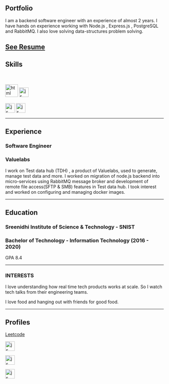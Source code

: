 ## Portfolio

I am a backend software engineer with an experience of almost 2 years. I have hands on experience working with Node.js , Express.js , PostgreSQL and RabbitMQ.
I also love solving data-structures problem solving.

[See Resume](https://drive.google.com/file/d/1xyebESQ4GI--1TT6vmWLWLa_ZJe6EJZ2/view)
---

## Skills

<p align='left'>
  <br><br>
  <img src="https://upload.wikimedia.org/wikipedia/commons/d/d9/Node.js_logo.svg" alt="html" width="40" height="40">
  <img src='https://upload.wikimedia.org/wikipedia/commons/6/6a/JavaScript-logo.png' height='30' width='auto' alt="js">
  <br><br>
  <img src='https://upload.wikimedia.org/wikipedia/commons/thumb/2/29/Postgresql_elephant.svg/440px-Postgresql_elephant.svg.png' height='30' width='auto' alt="js">
  <img src='https://upload.wikimedia.org/wikipedia/commons/thumb/7/71/RabbitMQ_logo.svg/1920px-RabbitMQ_logo.svg.png' height='30' width='auto' alt="js">

  
  
</p>

---

## Experience

### **Software Engineer**
### Valuelabs

I work on Test data hub (TDH) , a product of Valuelabs, used to generate, manage test data and more. I worked on migration of node.js backend into micro-services using RabbitMQ message broker and development of remote file access(SFTP & SMB) features in Test data hub. I took interest and worked on configuring and managing docker images.

---

## Education

### **Sreenidhi Institute of Science & Technology - SNIST**
### Bachelor of Technology - Information Technology (2016 - 2020)
GPA 8.4

---

### INTERESTS

I love understanding how real time tech products works at scale. So I watch tech talks from their engineering teams.

I love food and hanging out with friends for good food.

---

## Profiles

[Leetcode](https://leetcode.com/suhasNama/)

[<img src='https://upload.wikimedia.org/wikipedia/commons/0/01/LinkedIn_Logo.svg' height='30' width='auto' alt="js">](https://www.linkedin.com/in/suhasnama23)


[<img src='https://upload.wikimedia.org/wikipedia/commons/2/29/GitHub_logo_2013.svg' height='30' width='auto' alt="js">](https://github.com/Suhasnama)

[<img src='https://upload.wikimedia.org/wikipedia/commons/0/02/Stack_Overflow_logo.svg' height='30' width='auto' alt="js">](https://stackoverflow.com/users/11045781/suhas-nama)

